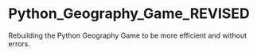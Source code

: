 # Python_Geography_Game_REVISED
Rebuilding the Python Geography Game to be more efficient and without errors.

